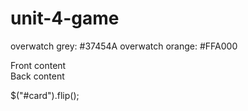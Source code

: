# unit-4-game

overwatch grey: #37454A
overwatch orange: #FFA000

<div id="card"> 
  <div class="front"> 
    Front content
  </div> 
  <div class="back">
    Back content
  </div> 
</div>

$("#card").flip();

